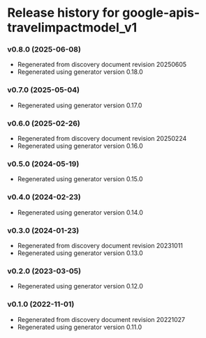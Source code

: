# Release history for google-apis-travelimpactmodel_v1

### v0.8.0 (2025-06-08)

* Regenerated from discovery document revision 20250605
* Regenerated using generator version 0.18.0

### v0.7.0 (2025-05-04)

* Regenerated using generator version 0.17.0

### v0.6.0 (2025-02-26)

* Regenerated from discovery document revision 20250224
* Regenerated using generator version 0.16.0

### v0.5.0 (2024-05-19)

* Regenerated using generator version 0.15.0

### v0.4.0 (2024-02-23)

* Regenerated using generator version 0.14.0

### v0.3.0 (2024-01-23)

* Regenerated from discovery document revision 20231011
* Regenerated using generator version 0.13.0

### v0.2.0 (2023-03-05)

* Regenerated using generator version 0.12.0

### v0.1.0 (2022-11-01)

* Regenerated from discovery document revision 20221027
* Regenerated using generator version 0.11.0

